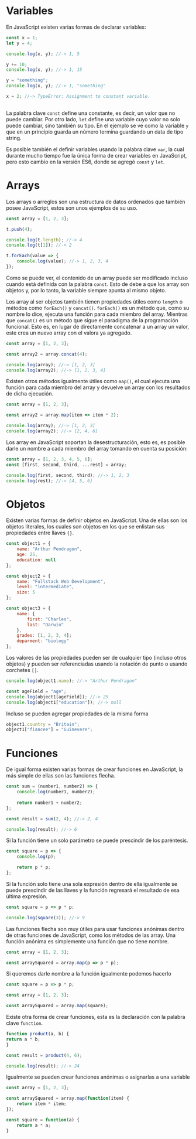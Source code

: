 # Variables

En JavaScript existen varias formas de declarar variables:

```javascript
const x = 1;
let y = 4;

console.log(x, y); //-> 1, 5

y += 10;
console.log(x, y); //-> 1, 15

y = "something";
console.log(x, y); //-> 1, "something"

x = 2; //-> TypeError: Assignment to constant variable.
 
```

La palabra clave `const` define una constante, es decir, un valor que no puede cambiar. Por otro lado, `let` define una variable cuyo valor no solo puede cambiar, sino también su tipo. En el ejemplo se ve como la variable `y` que en un principio guarda un número termina guardando un data de tipo string.

Es posible también el definir variables usando la palabra clave `var`, la cual durante mucho tiempo fue la única forma de crear variables en JavaScript, pero esto cambio en la versión ES6, donde se agregó `const` y `let`.

# Arrays

Los arrays o arreglos son una estructura de datos ordenados que también posee JavaScript, estos son unos ejemplos de su uso.


```javascript
const array = [1, 2, 3];

t.push(4);

console.log(t.length); //-> 4
console.log(t[1]); //-> 2

t.forEach(value => {
	console.log(value); //-> 1, 2, 3, 4
});
```

Como se puede ver, el contenido de un array puede ser modificado incluso cuando está definida con la palabra `const`. Esto de debe a que los array son objetos y, por lo tanto, la variable siempre apunta al mismo objeto.

Los array al ser objetos también tienen propiedades útiles como `length` o métodos como `forEach()`	y `concat()`. `forEach()` es un método que, como su nombre lo dice, ejecuta una función para cada miembro del array. Mientras que `concat()` es un método que sigue el paradigma de la programación funcional. Esto es, en lugar de directamente concatenar a un array un valor, este crea un nuevo array con el valora ya agregado.

```javascript
const array = [1, 2, 3];

const array2 = array.concat(4);

console.log(array); //-> [1, 2, 3]
console.log(array2); //-> [1, 2, 3, 4]
```

Existen otros métodos igualmente útiles como `map()`, el cual ejecuta una función para cada miembro del array y devuelve un array con los resultados de dicha ejecución.

```javascript
const array = [1, 2, 3];

const array2 = array.map(item => item * 2);

console.log(array); //-> [1, 2, 3]
console.log(array2); //-> [2, 4, 6]
```

Los array en JavaScript soportan la desestructuración, esto es, es posible darle un nombre a cada miembro del array tomando en cuenta su posición:

```javascript
const array = [1, 2, 3, 4, 5, 6];
const [first, second, third, ...rest] = array;

console.log(first, second, third); //-> 1, 2, 3
console.log(rest); //-> [4, 5, 6]
```

# Objetos

Existen varias formas de definir objetos en JavaScript. Una de ellas son los objetos literales, los cuales son objetos en los que se enlistan sus propiedades entre llaves `{}`.

```javascript
const object1 = {
	name: "Arthur Pendragon",
	age: 25,
	education: null
};

const object2 = {
	name: "Fullstack Web Development",
	level: "intermediate",
	size: 5
};

const object3 = {
	name: {
		first: "Charles",
		last: "Darwin"
	},
	grades: [1, 2, 3, 4];
	deparment: "biology"
};
```

Los valores de las propiedades pueden ser de cualquier tipo (incluso otros objetos) y pueden ser referenciadas usando la notación de punto o usando corchetes `[]`.

```javascript
console.log(object1.name); //-> "Arthur Pendragon"

const ageField = "age";
console.log(object1[ageField]); //-> 25
console.log(object1["education"]); //-> null
```

Incluso se pueden agregar propiedades de la misma forma

```javascript
object1.country = "Britain";
object1["fiancee"] = "Guinevere";
```

# Funciones

De igual forma existen varias formas de crear funciones en JavaScript, la más simple de ellas son las funciones flecha.

```javascript
const sum = (number1, number2) => {
	console.log(number1, number2);
	
	return number1 + number2;
};

const result = sum(2, 4); //-> 2, 4

console.log(result); //-> 6
```

Si la función tiene un solo parámetro se puede prescindir de los paréntesis.

```javascript
const square = p => {
	console.log(p);

	return p * p;
};
```

Si la función solo tiene una sola expresión dentro de ella igualmente se puede prescindir de las llaves y la función regresará el resultado de esa última expresión.

```javascript
const square = p => p * p;

console.log(square(3)); //-> 9
```

Las funciones flecha son muy útiles para usar funciones anónimas dentro de otras funciones de JavaScript, como los métodos de las array. Una función anónima es simplemente una función que no tiene nombre.

```javascript
const array = [1, 2, 3];

const arraySquared = array.map(p => p * p);
```

Si queremos darle nombre a la función igualmente podemos hacerlo

```javascript
const square = p => p * p;

const array = [1, 2, 3];

const arraySquared = array.map(square);
```

Existe otra forma de crear funciones, esta es la declaración con la palabra clave `function`.

```javascript
function product(a, b) {
return a * b;
}

const result = product(4, 6);

console.log(result); //-> 24
```

Igualmente se pueden crear funciones anónimas o asignarlas a una variable

```javascript
const array = [1, 2, 3];

const arraySquared = array.map(function(item) {
	return item * item;
});

const square = function(a) {
	return a * a;
}
```